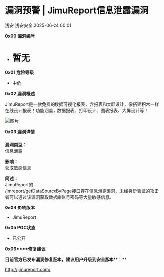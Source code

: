 #  漏洞预警 | JimuReport信息泄露漏洞  
浅安  浅安安全   2025-06-24 00:01  
  
**0x00 漏洞编号**  
- # 暂无  
  
**0x01 危险等级**  
- 中危  
  
**0x02 漏洞概述**  
  
JimuReport是一款免费的数据可视化报表，含报表和大屏设计，像搭建积木一样在线设计报表！功能涵盖，数据报表、打印设计、图表报表、大屏设计等！  
  
![图片](https://mmbiz.qpic.cn/sz_mmbiz_png/7stTqD182SWNfZia7pszlicT0cUDMGfUNf32rdkibzMIHZ4Ac5yVANVJTMybYKb3AmbDhSYw7iaVfjzYnTQZSw4uIw/640?wx_fmt=png&tp=webp&wxfrom=5&wx_lazy=1 "")  
  
**0x03 漏洞详情**  
###   
  
**漏洞类型：**  
信息泄露  
  
**影响：**  
获取敏感信息  
  
**简述：**  
JimuReport的  
/jmreport/getDataSourceByPage接口存在信息泄露漏洞，未经身份验证的攻击者可以通过该漏洞获取数据库账号密码等大量敏感信息。  
  
**0x04 影响版本**  
- JimuReport   
  
**0x05 POC状态**  
- 已公开  
  
**0x06****修复建议**  
  
**目前官方已发布漏洞修复版本，建议用户升级到安全版本****：**  
  
http://jimureport.com/  
  
  
  

